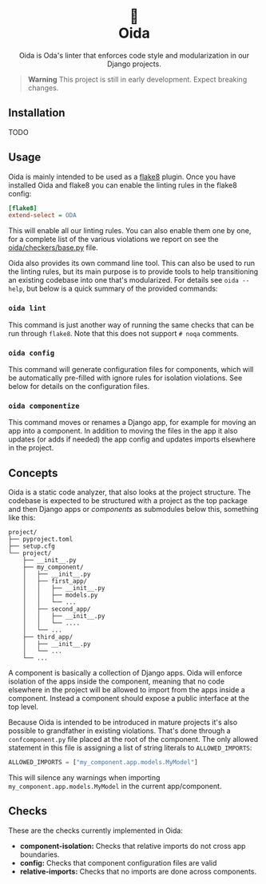 <h1 align="center">
  💅<br>
  Oida
</h1>

<p align="center">
  Oida is Oda's linter that enforces code style and modularization in our
  Django projects.
</p>

> **Warning**
> This project is still in early development. Expect breaking changes.

## Installation

TODO


## Usage

Oida is mainly intended to be used as a [flake8](https://flake8.pycqa.org/)
plugin. Once you have installed Oida and flake8 you can enable the linting
rules in the flake8 config:

```ini
[flake8]
extend-select = ODA
```

This will enable all our linting rules. You can also enable them one by one,
for a complete list of the various violations we report on see the
[oida/checkers/base.py](oida/checkers/base.py) file.

Oida also provides its own command line tool. This can also be used to run the
linting rules, but its main purpose is to provide tools to help transitioning
an existing codebase into one that's modularized. For details see `oida
--help`, but below is a quick summary of the provided commands:

### `oida lint`

This command is just another way of running the same checks that can be run
through `flake8`. Note that this does not support `# noqa` comments.

### `oida config`

This command will generate configuration files for components, which will be
automatically pre-filled with ignore rules for isolation violations. See below
for details on the configuration files.

### `oida componentize`

This command moves or renames a Django app, for example for moving an app into
a component. In addition to moving the files in the app it also updates (or
adds if needed) the app config and updates imports elsewhere in the project.


## Concepts

Oida is a static code analyzer, that also looks at the project structure. The
codebase is expected to be structured with a project as the top package and
then Django apps or _components_ as submodules below this, something like this:

    project/
    ├── pyproject.toml
    ├── setup.cfg
    └── project/
        ├── __init__.py
        ├── my_component/
        │   ├── __init__.py
        │   ├── first_app/
        │   │   ├── __init__.py
        │   │   ├── models.py
        │   │   └── ...
        │   ├── second_app/
        │   │   ├── __init__.py
        │   │   └── ....
        │   └── ...
        ├── third_app/
        │   ├── __init__.py
        │   └── ...
        └── ...

A component is basically a collection of Django apps. Oida will enforce
isolation of the apps inside the component, meaning that no code elsewhere in
the project will be allowed to import from the apps inside a component. Instead
a component should expose a public interface at the top level.

Because Oida is intended to be introduced in mature projects it's also possible
to grandfather in existing violations. That's done through a `confcomponent.py`
file placed at the root of the component. The only allowed statement in this
file is assigning a list of string literals to `ALLOWED_IMPORTS`:

```python
ALLOWED_IMPORTS = ["my_component.app.models.MyModel"]
```

This will silence any warnings when importing `my_component.app.models.MyModel`
in the current app/component.


## Checks

These are the checks currently implemented in Oida:

 * **component-isolation:** Checks that relative imports do not cross app boundaries.
 * **config:** Checks that component configuration files are valid
 * **relative-imports:** Checks that no imports are done across components.
